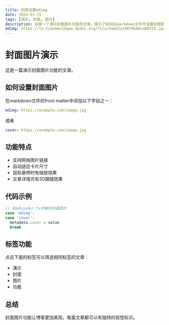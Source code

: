 ```yaml
---
title: 封面设置mdimg
date: 2024-01-15
tags: [演示, 封面, 图片]
description: 这是一个演示封面图片功能的文章，展示了如何在markdown文件中设置封面图片
mdimg: https://tu.tianmen15qwq.dpdns.org/file/4a6d1a19070b86ca08f28.jpg
---
```


# 封面图片演示

这是一篇演示封面图片功能的文章。

## 如何设置封面图片

在markdown文件的front matter中添加以下字段之一：

```yaml
mdimg: https://example.com/image.jpg
```

或者

```yaml
cover: https://example.com/image.jpg
```

## 功能特点

- 支持网络图片链接
- 自动适应卡片尺寸
- 鼠标悬停时有缩放效果
- 文章详情页有3D跟随效果

## 代码示例

```javascript
// 在mdLoader.ts中解析封面图片
case 'mdimg':
case 'cover':
  metadata.cover = value
  break
```

## 标签功能

点击下面的标签可以筛选相同标签的文章：

- 演示
- 封面  
- 图片
- 功能

## 总结

封面图片功能让博客更加美观，每篇文章都可以有独特的视觉标识。
